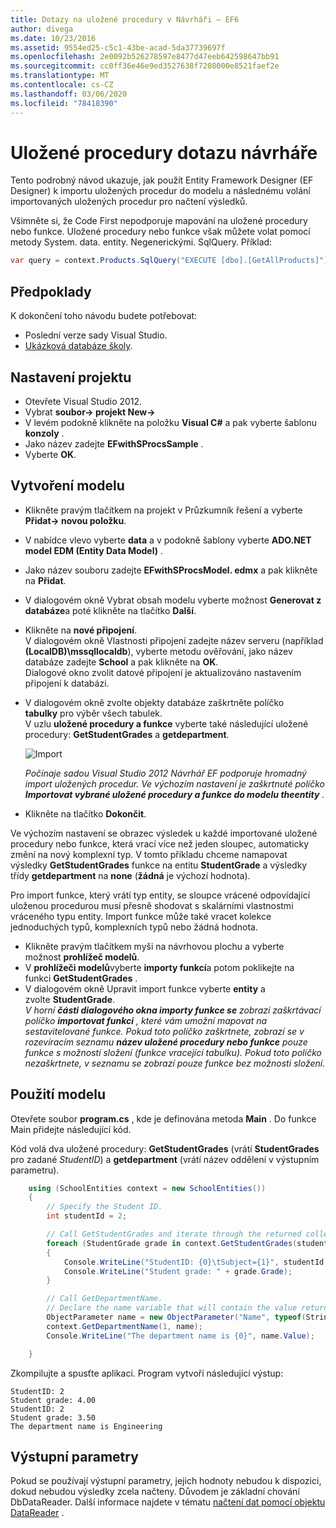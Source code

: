```yaml
---
title: Dotazy na uložené procedury v Návrháři – EF6
author: divega
ms.date: 10/23/2016
ms.assetid: 9554ed25-c5c1-43be-acad-5da37739697f
ms.openlocfilehash: 2e0092b526278597e8477d47eeb642598647bb91
ms.sourcegitcommit: cc0ff36e46e9ed3527638f7208000e8521faef2e
ms.translationtype: MT
ms.contentlocale: cs-CZ
ms.lasthandoff: 03/06/2020
ms.locfileid: "78418390"
---
```

# <a name="designer-query-stored-procedures"></a>Uložené procedury dotazu návrháře
Tento podrobný návod ukazuje, jak použít Entity Framework Designer (EF Designer) k importu uložených procedur do modelu a následnému volání importovaných uložených procedur pro načtení výsledků. 

Všimněte si, že Code First nepodporuje mapování na uložené procedury nebo funkce. Uložené procedury nebo funkce však můžete volat pomocí metody System. data. entity. Negenerickými. SqlQuery. Příklad:
``` csharp
var query = context.Products.SqlQuery("EXECUTE [dbo].[GetAllProducts]")`;
```

## <a name="prerequisites"></a>Předpoklady

K dokončení toho návodu budete potřebovat:

- Poslední verze sady Visual Studio.
- [Ukázková databáze školy](~/ef6/resources/school-database.md).

## <a name="set-up-the-project"></a>Nastavení projektu

-   Otevřete Visual Studio 2012.
-   Vybrat **soubor-&gt; projekt New-&gt;**
-   V levém podokně klikněte na položku **Visual C\#** a pak vyberte šablonu **konzoly** .
-   Jako název zadejte **EFwithSProcsSample** .
-   Vyberte **OK**.

## <a name="create-a-model"></a>Vytvoření modelu

-   Klikněte pravým tlačítkem na projekt v Průzkumník řešení a vyberte **Přidat-&gt; novou položku**.
-   V nabídce vlevo vyberte **data** a v podokně šablony vyberte **ADO.NET model EDM (Entity Data Model)** .
-   Jako název souboru zadejte **EFwithSProcsModel. edmx** a pak klikněte na **Přidat**.
-   V dialogovém okně Vybrat obsah modelu vyberte možnost **Generovat z databáze**a poté klikněte na tlačítko **Další**.
-   Klikněte na **nové připojení**.  
    V dialogovém okně Vlastnosti připojení zadejte název serveru (například **(LocalDB)\\mssqllocaldb**), vyberte metodu ověřování, jako název databáze zadejte **School** a pak klikněte na **OK**.  
    Dialogové okno zvolit datové připojení je aktualizováno nastavením připojení k databázi.
-   V dialogovém okně zvolte objekty databáze zaškrtněte políčko **tabulky** pro výběr všech tabulek.  
    V uzlu **uložené procedury a funkce** vyberte také následující uložené procedury: **GetStudentGrades** a **getdepartment**. 

    ![Import](~/ef6/media/import.jpg)

    *Počínaje sadou Visual Studio 2012 Návrhář EF podporuje hromadný import uložených procedur. Ve výchozím nastavení je zaškrtnuté políčko **Importovat vybrané uložené procedury a funkce do modelu theentity** .*
-   Klikněte na tlačítko **Dokončit**.

Ve výchozím nastavení se obrazec výsledek u každé importované uložené procedury nebo funkce, která vrací více než jeden sloupec, automaticky změní na nový komplexní typ. V tomto příkladu chceme namapovat výsledky **GetStudentGrades** funkce na entitu **StudentGrade** a výsledky třídy **getdepartment** na **none** (**žádná** je výchozí hodnota).

Pro import funkce, který vrátí typ entity, se sloupce vrácené odpovídající uloženou procedurou musí přesně shodovat s skalárními vlastnostmi vráceného typu entity. Import funkce může také vracet kolekce jednoduchých typů, komplexních typů nebo žádná hodnota.

-   Klikněte pravým tlačítkem myši na návrhovou plochu a vyberte možnost **prohlížeč modelů**.
-   V **prohlížeči modelů**vyberte **importy funkcí**a potom poklikejte na funkci **GetStudentGrades** .
-   V dialogovém okně Upravit import funkce vyberte **entity** a zvolte **StudentGrade**.  
    *V horní **části dialogového okna importy funkce se** zobrazí zaškrtávací políčko **importovat funkci** , které vám umožní mapovat na sestavitelované funkce. Pokud toto políčko zaškrtnete, zobrazí se v rozevíracím seznamu **název uložené procedury nebo funkce** pouze funkce s možností složení (funkce vracející tabulku). Pokud toto políčko nezaškrtnete, v seznamu se zobrazí pouze funkce bez možnosti složení.*

## <a name="use-the-model"></a>Použití modelu

Otevřete soubor **program.cs** , kde je definována metoda **Main** . Do funkce Main přidejte následující kód.

Kód volá dva uložené procedury: **GetStudentGrades** (vrátí **StudentGrades** pro zadané *StudentID*) a **getdepartment** (vrátí název oddělení v výstupním parametru).  

``` csharp
    using (SchoolEntities context = new SchoolEntities())
    {
        // Specify the Student ID.
        int studentId = 2;

        // Call GetStudentGrades and iterate through the returned collection.
        foreach (StudentGrade grade in context.GetStudentGrades(studentId))
        {
            Console.WriteLine("StudentID: {0}\tSubject={1}", studentId, grade.Subject);
            Console.WriteLine("Student grade: " + grade.Grade);
        }

        // Call GetDepartmentName.
        // Declare the name variable that will contain the value returned by the output parameter.
        ObjectParameter name = new ObjectParameter("Name", typeof(String));
        context.GetDepartmentName(1, name);
        Console.WriteLine("The department name is {0}", name.Value);

    }
```

Zkompilujte a spusťte aplikaci. Program vytvoří následující výstup:

```console
StudentID: 2
Student grade: 4.00
StudentID: 2
Student grade: 3.50
The department name is Engineering
```

<a name="output-parameters"></a>Výstupní parametry
-----------------

Pokud se používají výstupní parametry, jejich hodnoty nebudou k dispozici, dokud nebudou výsledky zcela načteny. Důvodem je základní chování DbDataReader. Další informace najdete v tématu [načtení dat pomocí objektu DataReader](https://go.microsoft.com/fwlink/?LinkID=398589) .
